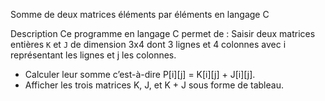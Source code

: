 Somme de deux matrices éléments par éléments en langage C

  Description
Ce programme en langage C permet de :
Saisir deux matrices entières `K` et `J` de dimension 3x4 dont 3 lignes et 4 colonnes avec i représentant les lignes et j les colonnes.  
- Calculer leur somme c’est-à-dire P[i][j] = K[i][j] + J[i][j].  
- Afficher les trois matrices K, J, et K + J sous forme de tableau.  

